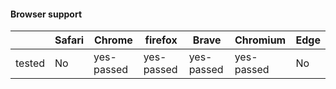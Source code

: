 #### Browser support
|            | Safari    | Chrome     | firefox    |  Brave     | Chromium   | Edge |
| ----       | ----      | ----       | ----       |  ----      | ----       | ---- |
| tested     | No        | yes-passed | yes-passed | yes-passed | yes-passed | No   |